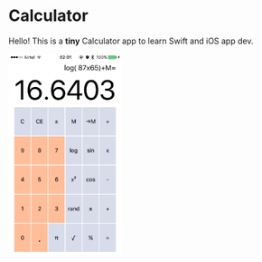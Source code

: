 # Calculator

Hello! This is a **tiny** Calculator app to learn Swift and iOS app dev.

<img src="screenshots/Calculator2.PNG" alt="Calculator Screenshot" width="200"/>







